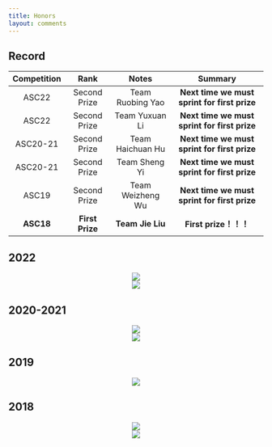 ```yaml
---
title: Honors
layout: comments
---
```


## Record

|           Competition           | Rank |                        Notes                        |                        Summary                        |
| :-----------------------: | :--: | :-------------------------------------------------: |:-------------------------------------------------: |
|      ASC22        |  Second Prize   |                Team Ruobing Yao                  |        **Next time we must sprint for first prize**           |
|      ASC22        |  Second Prize   |                Team Yuxuan Li                 |        **Next time we must sprint for first prize**           |
|      ASC20-21        |  Second Prize   |             Team Haichuan Hu                  |        **Next time we must sprint for first prize**           |
|      ASC20-21        |  Second Prize   |                Team Sheng Yi                 |        **Next time we must sprint for first prize**           |
|      ASC19        |  Second Prize   |                Team Weizheng Wu                  |        **Next time we must sprint for first prize**           |
|      **ASC18**        |  **First Prize**   |                **Team Jie Liu**                  |        **First prize！！！**           |

## 2022

<div align=center><img src="https://cdnjson.com/images/2023/04/08/ASC22_254.md.jpg"></div>
<div align=center><img src="https://cdnjson.com/images/2023/04/08/ASC22_255.md.jpg"></div>

## 2020-2021

<div align=center><img src="https://cdnjson.com/images/2023/04/08/asc20-21_1.md.jpg"></div>
<div align=center><img src="https://cdnjson.com/images/2023/04/08/asc20-21_2.md.jpg"></div>

## 2019

<div align=center><img src="https://cdnjson.com/images/2023/04/08/asc19.md.jpg"></div>

## 2018

<div align=center><img src="https://cdnjson.com/images/2023/04/08/ASC18.md.png"></div>
<div align=center><img src="https://cdnjson.com/images/2023/04/08/wechatimg3.md.jpg"></div>

